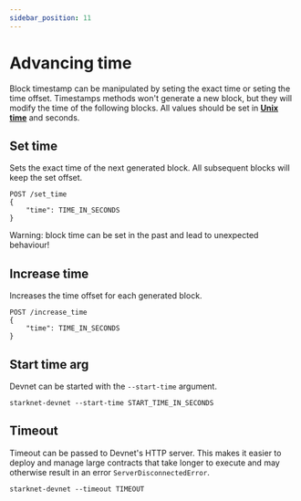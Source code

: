 ```yaml
---
sidebar_position: 11
---
```

# Advancing time

Block timestamp can be manipulated by seting the exact time or seting the time offset. Timestamps methods won't generate a new block, but they will modify the time of the following blocks. All values should be set in [**Unix time**](https://en.wikipedia.org/wiki/Unix_time) and seconds.

## Set time

Sets the exact time of the next generated block. All subsequent blocks will keep the set offset.

```
POST /set_time
{
    "time": TIME_IN_SECONDS
}
```

Warning: block time can be set in the past and lead to unexpected behaviour!

## Increase time

Increases the time offset for each generated block.

```
POST /increase_time
{
    "time": TIME_IN_SECONDS
}
```

## Start time arg

Devnet can be started with the `--start-time` argument.

```
starknet-devnet --start-time START_TIME_IN_SECONDS
```

## Timeout

Timeout can be passed to Devnet's HTTP server. This makes it easier to deploy and manage large contracts that take longer to execute and may otherwise result in an error `ServerDisconnectedError`.

```
starknet-devnet --timeout TIMEOUT
```